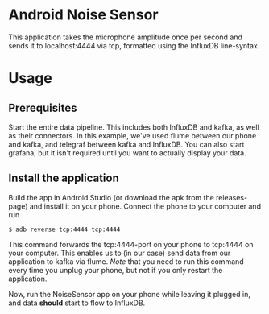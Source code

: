 # Android Noise Sensor
This application takes the microphone amplitude once per second and sends it to localhost:4444 via tcp, formatted using the InfluxDB line-syntax.

# Usage
## Prerequisites
Start the entire data pipeline. This includes both InfluxDB and kafka, as well as their connectors. In this example, we've used flume between our phone and kafka, and telegraf between kafka and InfluxDB. You can also start grafana, but it isn't required until you want to actually display your data.

## Install the application
Build the app in Android Studio (or download the apk from the releases-page) and install it on your phone. Connect the phone to your computer and run
```
$ adb reverse tcp:4444 tcp:4444
```
This command forwards the tcp:4444-port on your phone to tcp:4444 on your computer. This enables us to (in our case) send data from our application to kafka via flume. *Note* that you need to run this command every time you unplug your phone, but not if you only restart the application.

Now, run the NoiseSensor app on your phone while leaving it plugged in, and data **should** start to flow to InfluxDB.
